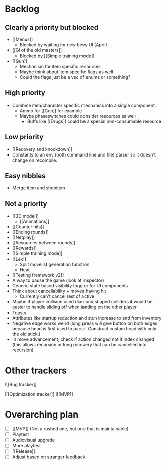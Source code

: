 # Backlog
## Clearly a priority but blocked
- [[Menus]]
	- Blocked by waiting for new bevy UI (April)
- [[Gi of the old masters]]
	- Blocked by [[Simple training mode]]
- [[Gun]]
	- Mechanism for item specific resources
	- Maybe think about item specific flags as well
	- Could the flags just be a vec of enums or something?

## High priority
- Combine item/character specific mechanics into a single component.
	- Ammo for [[Gun]] for example
	- Maybe phaseswitches could consider resources as well
		- Buffs like [[Drugs]] could be a special non-consumable resource

## Low priority
- [[Recovery and knockdown]]
- Constants to an env (both command line and file) parser so it doesn't change on recompile.

## Easy nibbles
- Merge item and shopitem

## Not a priority
- [[3D model]]
	- [[Animations]]
- [[Counter hits]]
- [[Ending rounds]]
- [[Netplay]]
- [[Resources between rounds]]
- [[Rewards]]
- [[Simple training mode]]
- [[Lex]]
	- Split movelist generation function
	- Heat
- [[Testing framework v2]]
- A way to pause the game (look at inspector)
- Generic state based visibility toggler for UI components
- Think about cancellability + moves having hit
	- Currently can't cancel rest of active
- Maybe if player collision used diamond shaped colliders it would be easier to handle sliding off when landing on the other player
- Toasts
- Attributes like startup reduction and stun increase to and from inventory
- Negative edge works weird (long press will give button on both edges because head is first used to parse. Construct custom head with only the old stick.)
- In move advancement, check if action changed not if index changed (this allows recursion or long recovery that can be cancelled into recursion)

# Other trackers
![[Bug tracker]]

![[Optimization tracker]]
![[MVP]]

# Overarching plan
- [ ] [[MVP]] (Not a rushed one, but one that is maintainable)
- [ ] Playtest
- [ ] Audiovisual upgrade
- [ ] More playtest
- [ ] [[Release]]
- [ ] Adjust based on stranger feedback
